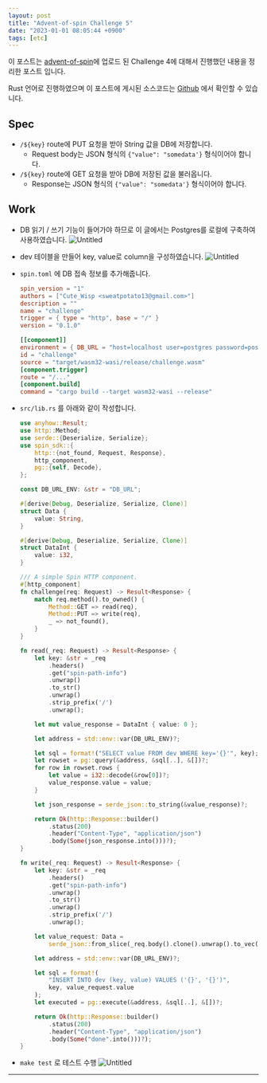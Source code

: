 ```yaml
---
layout: post
title: "Advent-of-spin Challenge 5"
date: "2023-01-01 08:05:44 +0900"
tags: [etc]
---
```


이 포스트는 [advent-of-spin](https://github.com/fermyon/advent-of-spin)에 업로드 된 Challenge 4에 대해서 진행했던 내용을 정리한 포스트 입니다.

Rust 언어로 진행하였으며 이 포스트에 게시된 소스코드는 [Github](https://github.com/sweatpotato13/advent-of-spin/tree/main/CHALLENGE-5) 에서 확인할 수 있습니다.

## Spec

- `/${key}` route에 PUT 요청을 받아 String 값을 DB에 저장합니다.
  - Request body는 JSON 형식의 `{"value": "somedata'}` 형식이어야 합니다.
- `/${key}` route에 GET 요청을 받아 DB에 저장된 값을 불러옵니다.
  - Response는 JSON 형식의 `{"value": "somedata'}` 형식이어야 합니다.

## Work

- DB 읽기 / 쓰기 기능이 들어가야 하므로 이 글에서는 Postgres를 로컬에 구축하여 사용하였습니다.
  ![Untitled](https://i.imgur.com/mpReDxm.png)
- dev 테이블을 만들어 key, value로 column을 구성하였습니다.
  ![Untitled](https://i.imgur.com/4gE6XgG.png)
- `spin.toml` 에 DB 접속 정보를 추가해줍니다.

  ```toml
  spin_version = "1"
  authors = ["Cute_Wisp <sweatpotato13@gmail.com>"]
  description = ""
  name = "challenge"
  trigger = { type = "http", base = "/" }
  version = "0.1.0"

  [[component]]
  environment = { DB_URL = "host=localhost user=postgres password=postgres dbname=postgres" }
  id = "challenge"
  source = "target/wasm32-wasi/release/challenge.wasm"
  [component.trigger]
  route = "/..."
  [component.build]
  command = "cargo build --target wasm32-wasi --release"
  ```

- `src/lib.rs` 를 아래와 같이 작성합니다.

  ```rust
  use anyhow::Result;
  use http::Method;
  use serde::{Deserialize, Serialize};
  use spin_sdk::{
      http::{not_found, Request, Response},
      http_component,
      pg::{self, Decode},
  };

  const DB_URL_ENV: &str = "DB_URL";

  #[derive(Debug, Deserialize, Serialize, Clone)]
  struct Data {
      value: String,
  }

  #[derive(Debug, Deserialize, Serialize, Clone)]
  struct DataInt {
      value: i32,
  }

  /// A simple Spin HTTP component.
  #[http_component]
  fn challenge(req: Request) -> Result<Response> {
      match req.method().to_owned() {
          Method::GET => read(req),
          Method::PUT => write(req),
          _ => not_found(),
      }
  }

  fn read(_req: Request) -> Result<Response> {
      let key: &str = _req
          .headers()
          .get("spin-path-info")
          .unwrap()
          .to_str()
          .unwrap()
          .strip_prefix('/')
          .unwrap();

      let mut value_response = DataInt { value: 0 };

      let address = std::env::var(DB_URL_ENV)?;

      let sql = format!("SELECT value FROM dev WHERE key='{}'", key);
      let rowset = pg::query(&address, &sql[..], &[])?;
      for row in rowset.rows {
          let value = i32::decode(&row[0])?;
          value_response.value = value;
      }

      let json_response = serde_json::to_string(&value_response)?;

      return Ok(http::Response::builder()
          .status(200)
          .header("Content-Type", "application/json")
          .body(Some(json_response.into()))?);
  }

  fn write(_req: Request) -> Result<Response> {
      let key: &str = _req
          .headers()
          .get("spin-path-info")
          .unwrap()
          .to_str()
          .unwrap()
          .strip_prefix('/')
          .unwrap();

      let value_request: Data =
          serde_json::from_slice(_req.body().clone().unwrap().to_vec().as_slice()).unwrap();

      let address = std::env::var(DB_URL_ENV)?;

      let sql = format!(
          "INSERT INTO dev (key, value) VALUES ('{}', '{}')",
          key, value_request.value
      );
      let executed = pg::execute(&address, &sql[..], &[])?;

      return Ok(http::Response::builder()
          .status(200)
          .header("Content-Type", "application/json")
          .body(Some("done".into()))?);
  }
  ```

- `make test` 로 테스트 수행
  ![Untitled](https://i.imgur.com/BrFx7j6.png)

---
